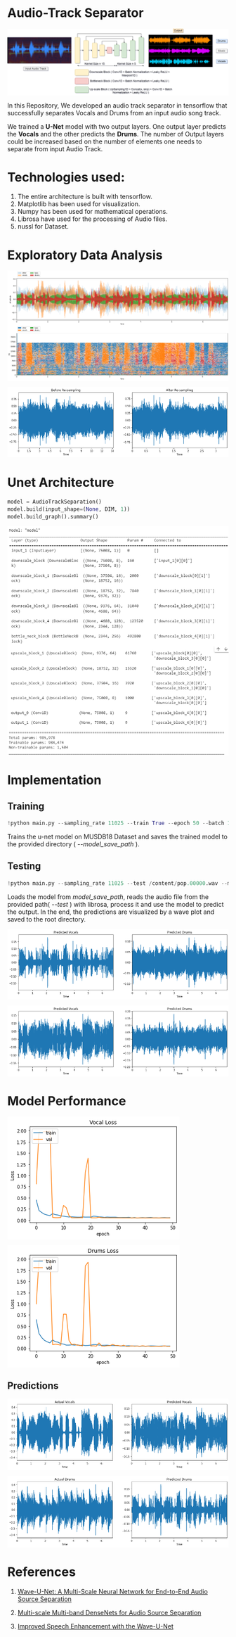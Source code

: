 # Audio-Track Separator

<img align="center" alt="architecture" src="./images/intro.png" style="background-color:white"/><br>

In this Repository, We developed an audio track separator in tensorflow that successfully separates Vocals and Drums from an input audio song track.

We trained a **U-Net** model with two output layers. One output layer predicts the **Vocals** and the other predicts the **Drums**. The number of Output layers could be increased based on the number of elements one needs to separate from input Audio Track.

# Technologies used:

1. The entire architecture is built with tensorflow. 
2. Matplotlib has been used for visualization. 
3. Numpy has been used for mathematical operations. 
4. Librosa have used for the processing of Audio files.
5. nussl for Dataset.

# Exploratory Data Analysis

<img align="center" alt="eda" src="./images/ex3.png" style="background-color:white"/><br>

<img align="center" alt="resample" src="./images/resample.png" style="background-color:white"/><br>

# Unet Architecture

``` python
model = AudioTrackSeparation()
model.build(input_shape=(None, DIM, 1))
model.build_graph().summary()
```
<img align="center" alt="summary" src="./images/summary1.png" style="background-color:white"/>
<img align="center" alt="summary" src="./images/summary2.png" style="background-color:white"/><br>

# Implementation
## Training
``` python
!python main.py --sampling_rate 11025 --train True --epoch 50 --batch 16 --model_save_path ./models/
```
Trains the u-net model on MUSDB18 Dataset and saves the trained model to the provided directory ( *--model_save_path* ).

## Testing
``` python
!python main.py --sampling_rate 11025 --test /content/pop.00000.wav --model_save_path ./models/
```
Loads the model from *model_save_path*, reads the audio file from the provided path( *--test* ) with librosa, process it and use the model to predict the output. In the end, the predictions are visualized by a wave plot and saved to the root directory.

<img align="center" alt="example1" src="./images/ex10.png" style="background-color:white"/><br>

<img align="center" alt="example2" src="./images/ex20.png" style="background-color:white"/>

# Model Performance

<img align="center" alt="vocal loss" src="./images/vocal loss.png" style="background-color:white"/>

<img align="center" alt="drum loss" src="./images/Drum loss.png" style="background-color:white"/><br>

## Predictions

<img align="center" alt="Drums" src="./images/ex40.png" style="background-color:white"/><br>

<img align="center" alt="Drums" src="./images/ex30.png" style="background-color:white"/><br>

# References

1. <a href='https://arxiv.org/pdf/1806.03185v1.pdf'>Wave-U-Net: A Multi-Scale Neural Network for End-to-End Audio Source Separation</a>

2. <a href='https://arxiv.org/pdf/1706.09588v1.pdf'>Multi-scale Multi-band DenseNets for Audio Source Separation</a>

3. <a href='https://arxiv.org/pdf/1811.11307v1.pdf'>Improved Speech Enhancement with the Wave-U-Net</a>